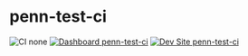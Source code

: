 # penn-test-ci

![CI none](https://img.shields.io/badge/ci-none-orange.svg)
[![Dashboard penn-test-ci](https://img.shields.io/badge/dashboard-penn_test_ci-yellow.svg)](https://dashboard.pantheon.io/sites/fedfcaee-7d3c-4f72-93f9-5efddcfb4c87#dev/code)
[![Dev Site penn-test-ci](https://img.shields.io/badge/site-penn_test_ci-blue.svg)](http://dev-penn-test-ci.pantheonsite.io/)